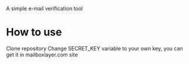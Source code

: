 A simple e-mail verification tool

# How to use
Clone repository
Change SECRET_KEY variable to your own key, you can get it in mailboxlayer.com site
